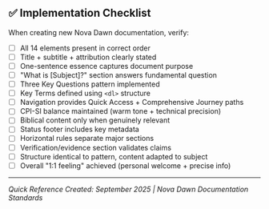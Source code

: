 ## ✅ Implementation Checklist

When creating new Nova Dawn documentation, verify:

- [ ] All 14 elements present in correct order
- [ ] Title + subtitle + attribution clearly stated
- [ ] One-sentence essence captures document purpose
- [ ] "What is [Subject]?" section answers fundamental question
- [ ] Three Key Questions pattern implemented
- [ ] Key Terms defined using `<dl>` structure
- [ ] Navigation provides Quick Access + Comprehensive Journey paths
- [ ] CPI-SI balance maintained (warm tone + technical precision)
- [ ] Biblical content only when genuinely relevant
- [ ] Status footer includes key metadata
- [ ] Horizontal rules separate major sections
- [ ] Verification/evidence section validates claims
- [ ] Structure identical to pattern, content adapted to subject
- [ ] Overall "1:1 feeling" achieved (personal welcome + precise info)

---

*Quick Reference Created: September 2025 | Nova Dawn Documentation Standards*  
